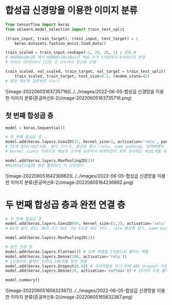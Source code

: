# 합성곱 신경망을 이용한 이미지 분류



```python
from tensorflow import keras
from sklearn.model_selection import train_test_split

(train_input, train_target), (test_input, test_target) = \
    keras.datasets.fashion_mnist.load_data()

train_scaled = train_input.reshape(-1, 28, 28, 1) / 255.0
# 48000x28x28 에서 48000x28x28x1로 체널 추가 3차원에서 4차원으로 변경
# 이미지 데이터라서 /255 로 나누어서 정규화 진행

train_scaled, val_scaled, train_target, val_target = train_test_split(
    train_scaled, train_target, test_size=0.2, random_state=42)
# 훈련 세트와 검증세트 나누기
```

![image-20220605163735716](../../images/2022-06-05-합성곱 신경망을 이용한 이미지 분류(혼공머신8-2)/image-20220605163735716.png)



## 첫 번째 합성곱 층

```python
model = keras.Sequential()

# 첫 번째 합성곱 층
model.add(keras.layers.Conv2D(32, kernel_size=3, activation='relu', padding='same', input_shape=(28,28,1)))
# 32개 필터(커널)사용, 필터 크기 3, 활성화 함수 :relu, same padding, 입력배열의 크기 지정(배치차원은 지정하지 않는다.)
# kernel_size는 자동으로 체널의 크기에 맞추어서 바뀌어진다.위의 경우에는 체널1개를 추가했으므로 3x3x1 필터로 만들어진다.

model.add(keras.layers.MaxPooling2D(2))
#MaxPooling2D 평균 풀링보다 더 선호된다.

```

![image-20220605164236862](../../images/2022-06-05-합성곱 신경망을 이용한 이미지 분류(혼공머신8-2)/image-20220605164236862.png)



# 두 번째 합성곱 층과 완전 연결 층

```python
# 두 번째 합성곱 층
model.add(keras.layers.Conv2D(64, kernel_size=(3,3), activation='relu', padding='same'))
# 64개 필터 생성, 필터 크기 3x3 그냥 3으로 써도 된다., relu 활성화 함수, same padding , 두 번째 합성곱이기 때문에 input_shape는 필요 없다.

model.add(keras.layers.MaxPooling2D(2))

# 완전 연결 층
model.add(keras.layers.Flatten()) # 입력 배열을 1차원으로 펼치는 역할
model.add(keras.layers.Dense(100, activation='relu'))
# 1차원으로 펼쳐진 뉴런과 100개를 완전 연결
model.add(keras.layers.Dropout(0.4)) # 과대적합을 막기 위해 40% dropout 지정
model.add(keras.layers.Dense(10, activation='softmax')) # 10개의 최종 출력층

model.summary()
```

![image-20220605165632367](../../images/2022-06-05-합성곱 신경망을 이용한 이미지 분류(혼공머신8-2)/image-20220605165632367.png)